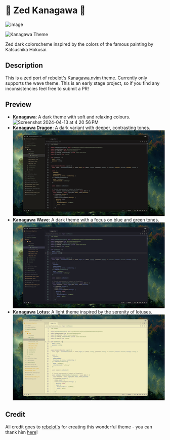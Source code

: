 # 🌊 Zed Kanagawa 🌊

![image](https://github.com/ethangilmore/zed-kanagawa/assets/90002503/705282e8-82d7-497b-8b69-4a1db8ec1058)

![Kanagawa Theme](https://img.shields.io/badge/Theme-Kanagawa-blueviolet)

Zed dark colorscheme inspired by the colors of the famous painting by Katsushika Hokusai.

## Description

This is a zed port of [rebelot's](https://github.com/rebelot) [Kanagawa.nvim](https://github.com/rebelot/kanagawa.nvim) theme. Currently only supports the wave theme.
This is an early stage project, so if you find any inconsistencies feel free to submit a PR!

## Preview

- **Kanagawa**: A dark theme with soft and relaxing colours.
  <img width="1512" alt="Screenshot 2024-04-13 at 4 20 56 PM" src="https://github.com/ethangilmore/zed-kanagawa/assets/90002503/16c69365-332b-4244-ac13-3b52737f8d19">
- **Kanagawa Dragon**: A dark variant with deeper, contrasting tones.
  ![Kanagawa Dragon Theme](./previews/Kanagawa_dragon.png)
- **Kanagawa Wave**: A dark theme with a focus on blue and green tones.
  ![Kanagawa Wave Theme](./previews/Kanagawa_wave.png)
- **Kanagawa Lotus**: A light theme inspired by the serenity of lotuses.
  ![Kanagawa Lotus Theme](./previews/Kanagawa_lotus.png)

## Credit

All credit goes to [rebelot's](https://github.com/rebelot) for creating this wonderful theme - you can thank him [here](https://github.com/rebelot/kanagawa.nvim#donate)!
